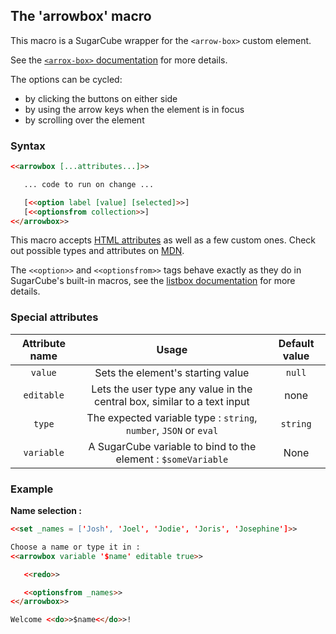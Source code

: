 ## The 'arrowbox' macro

This macro is a SugarCube wrapper for the `<arrow-box>` custom element.

See the [`<arrox-box>` documentation](https://github.com/MalifaciousGames/Mali-s-Scripts/tree/main/custom-elements/arrow-box) for more details.

The options can be cycled:
- by clicking the buttons on either side
- by using the arrow keys when the element is in focus
- by scrolling over the element

### Syntax

```html
<<arrowbox [...attributes...]>>

   ... code to run on change ...

   [<<option label [value] [selected]>>]
   [<<optionsfrom collection>>]
<</arrowbox>>
```

This macro accepts [HTML attributes](../htmlarguments.md) as well as a few custom ones. Check out possible types and attributes on [MDN](https://developer.mozilla.org/en-US/docs/Web/HTML/Element/input).

The `<<option>>` and `<<optionsfrom>>` tags behave exactly as they do in SugarCube's built-in macros, see the [listbox documentation](https://www.motoslave.net/sugarcube/2/docs/#macros-macro-listbox) for more details.

### Special attributes

| Attribute name | Usage | Default value 
|:------------:|:------------:|:------------:|
| `value` | Sets the element's starting value | `null` |
| `editable` | Lets the user type any value in the central box, similar to a text input | none |
| `type` | The expected variable type : `string`, `number`, `JSON` or `eval` | `string` |
| `variable` | A SugarCube variable to bind to the element : `$someVariable` | None |

### Example

**Name selection :**
```html
<<set _names = ['Josh', 'Joel', 'Jodie', 'Joris', 'Josephine']>>

Choose a name or type it in :
<<arrowbox variable '$name' editable true>>

   <<redo>>

   <<optionsfrom _names>>
<</arrowbox>>

Welcome <<do>>$name<</do>>!
```